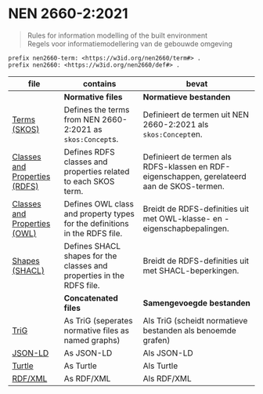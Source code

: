 # NEN 2660-2:2021

> Rules for information modelling of the built environment  
> Regels voor informatiemodellering van de gebouwde omgeving

```sparql
prefix nen2660-term: <https://w3id.org/nen2660/term#> .
prefix nen2660: <https://w3id.org/nen2660/def#> .
```

| file                                                    | contains                                                                   | bevat                                                                                       |
| ------------------------------------------------------- | -------------------------------------------------------------------------- | ------------------------------------------------------------------------------------------- |
|                                                         | **Normative files**                                                        | **Normatieve bestanden**                                                                    |
| [Terms (SKOS)](/data/nen2660-skos.ttl)                  | Defines the terms from NEN 2660-2:2021 as <code>skos:Concept</code>s.      | Definieert de termen uit NEN 2660-2:2021 als <code>skos:Concept</code>en.                   |
| [Classes and Properties (RDFS)](/data/nen2660-rdfs.ttl) | Defines RDFS classes and properties related to each SKOS term.             | Definieert de termen als RDFS-klassen en RDF-eigenschappen, gerelateerd aan de SKOS-termen. |
| [Classes and Properties (OWL)](/data/nen2660-owl.ttl)   | Defines OWL class and property types for the definitions in the RDFS file. | Breidt de RDFS-definities uit met OWL-klasse- en -eigenschapbepalingen.                     |
| [Shapes (SHACL)](/data/nen2660-shacl.ttl)               | Defines SHACL shapes for the classes and properties in the RDFS file.      | Breidt de RDFS-definities uit met SHACL-beperkingen.                                        |
|                                                         | **Concatenated files**                                                     | **Samengevoegde bestanden**                                                                 |
| [TriG](/data/concat/nen2660.trig)                       | As TriG (seperates normative files as named graphs)                        | Als TriG (scheidt normatieve bestanden als benoemde grafen)                                 |
| [JSON-LD](/data/concat/nen2660.json)                    | As JSON-LD                                                                 | Als JSON-LD                                                                                 |
| [Turtle](/data/concat/nen2660.ttl)                      | As Turtle                                                                  | Als Turtle                                                                                  |
| [RDF/XML](/data/concat/nen2660.rdf)                     | As RDF/XML                                                                 | Als RDF/XML                                                                                 |

